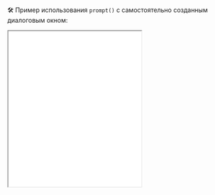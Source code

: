 🛠 Пример использования `prompt()` с самостоятельно созданным диалоговым окном:

<iframe title="prompt() с кастомным окном" src="../demos/vindi-r-xBjowJ/" height="350"></iframe>
